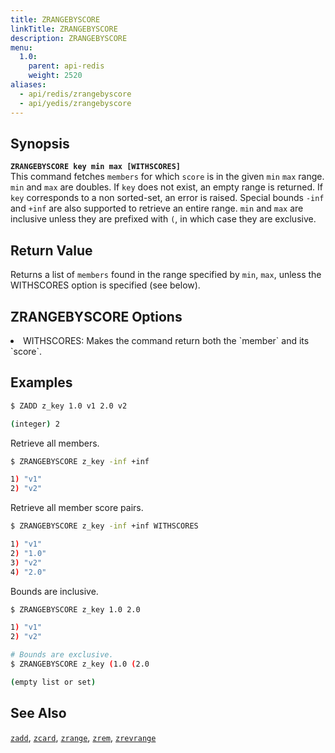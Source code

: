 ```yaml
---
title: ZRANGEBYSCORE
linkTitle: ZRANGEBYSCORE
description: ZRANGEBYSCORE
menu:
  1.0:
    parent: api-redis
    weight: 2520
aliases:
  - api/redis/zrangebyscore
  - api/yedis/zrangebyscore
---
```


## Synopsis
<b>`ZRANGEBYSCORE key min max [WITHSCORES]`</b><br>
This command fetches `members` for which `score` is in the given `min` `max` range. `min` and `max` are doubles.
If `key` does not exist, an empty range is returned. If `key` corresponds to a non
sorted-set, an error is raised. Special bounds `-inf` and `+inf` are also supported to retrieve an entire range.
`min` and `max` are inclusive unless they are prefixed with `(`, in which case they are
exclusive.

## Return Value
Returns a list of `members` found in the range specified by `min`, `max`, unless the WITHSCORES option is specified (see below).

## ZRANGEBYSCORE Options
<li> WITHSCORES: Makes the command return both the `member` and its `score`.</li>

## Examples
```{.sh .copy .separator-dollar}
$ ZADD z_key 1.0 v1 2.0 v2
```
```sh
(integer) 2
```
Retrieve all members.
```{.sh .copy .separator-dollar}
$ ZRANGEBYSCORE z_key -inf +inf
```
```sh
1) "v1"
2) "v2"
```
Retrieve all member score pairs.
```{.sh .copy .separator-dollar}
$ ZRANGEBYSCORE z_key -inf +inf WITHSCORES
```
```sh
1) "v1"
2) "1.0"
3) "v2"
4) "2.0"
```
Bounds are inclusive.
```{.sh .copy .separator-dollar}
$ ZRANGEBYSCORE z_key 1.0 2.0
```
```sh
1) "v1"
2) "v2"
```
```{.sh .copy .separator-dollar}
# Bounds are exclusive.
$ ZRANGEBYSCORE z_key (1.0 (2.0
```
```sh
(empty list or set)
```
## See Also
[`zadd`](../zadd/), [`zcard`](../zcard/), [`zrange`](../zrange/), [`zrem`](../zrem/), [`zrevrange`](../zrevrange)
